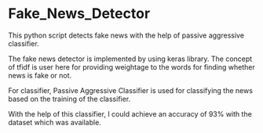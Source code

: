 # Fake_News_Detector
This python script detects fake news with the help of passive aggressive classifier.

The fake news detector is implemented by using keras library. The concept of tfidf is user here for providing weightage to the 
words for finding whether news is fake or not.

For classifier, Passive Aggressive Classifier is used for classifying the news based on the training of the classifier.

With the help of this classifier, I could achieve an accuracy of 93% with the dataset which was available.
